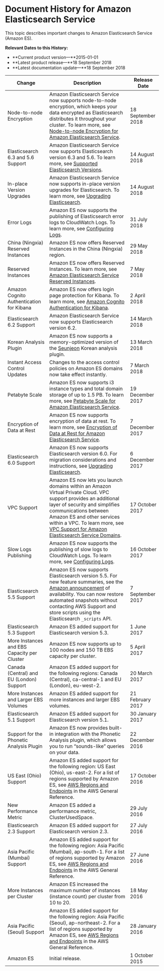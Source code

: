 # Document History for Amazon Elasticsearch Service<a name="release-notes"></a>

This topic describes important changes to Amazon Elasticsearch Service \(Amazon ES\)\.

**Relevant Dates to this History:**
+ **Current product version—**2015\-01\-01
+ **Latest product release—**18 September 2018
+ **Latest documentation update—**18 September 2018


| Change | Description | Release Date | 
| --- | --- | --- | 
| Node\-to\-node Encryption | Amazon Elasticsearch Service now supports node\-to\-node encryption, which keeps your data encrypted as Elasticsearch distributes it throughout your cluster\. To learn more, see [Node\-to\-node Encryption for Amazon Elasticsearch Service](ntn.md)\. |  18 September 2018 | 
| Elasticsearch 6\.3 and 5\.6 Support | Amazon Elasticsearch Service now supports Elasticsearch version 6\.3 and 5\.6\. To learn more, see [Supported Elasticsearch Versions](what-is-amazon-elasticsearch-service.md#aes-choosing-version)\. |  14 August 2018 | 
| In\-place Version Upgrades | Amazon Elasticsearch Service now supports in\-place version upgrades for Elasticsearch\. To learn more, see [Upgrading Elasticsearch](es-version-migration.md)\. | 14 August 2018 | 
| Error Logs |  Amazon ES now supports the publishing of Elasticsearch error logs to CloudWatch Logs\. To learn more, see [Configuring Logs](es-createupdatedomains.md#es-createdomain-configure-slow-logs)\.  | 31 July 2018 | 
| China \(Ningxia\) Reserved Instances | Amazon ES now offers Reserved Instances in the China \(Ningxia\) region\. | 29 May 2018 | 
| Reserved Instances | Amazon ES now offers Reserved Instances\. To learn more, see [Amazon Elasticsearch Service Reserved Instances](aes-ri.md)\. | 7 May 2018 | 
| Amazon Cognito Authentication for Kibana | Amazon ES now offers login page protection for Kibana\. To learn more, see [Amazon Cognito Authentication for Kibana](es-cognito-auth.md)\. | 2 April 2018 | 
| Elasticsearch 6\.2 Support |  Amazon Elasticsearch Service now supports Elasticsearch version 6\.2\.  | 14 March 2018 | 
| Korean Analysis Plugin | Amazon ES now supports a memory\-optimized version of the [Seunjeon](https://bitbucket.org/eunjeon/seunjeon/raw/master/elasticsearch/) Korean analysis plugin\. | 13 March 2018 | 
| Instant Access Control Updates | Changes to the access control policies on Amazon ES domains now take effect instantly\. | 7 March 2018 | 
| Petabyte Scale | Amazon ES now supports i3 instance types and total domain storage of up to 1\.5 PB\. To learn more, see [Petabyte Scale for Amazon Elasticsearch Service](petabyte-scale.md)\. | 19 December 2017 | 
| Encryption of Data at Rest | Amazon ES now supports encryption of data at rest\. To learn more, see [Encryption of Data at Rest for Amazon Elasticsearch Service](encryption-at-rest.md)\. | 7 December 2017 | 
| Elasticsearch 6\.0 Support | Amazon ES now supports Elasticsearch version 6\.0\. For migration considerations and instructions, see [Upgrading Elasticsearch](es-version-migration.md)\. | 6 December 2017 | 
| VPC Support | Amazon ES now lets you launch domains within an Amazon Virtual Private Cloud\. VPC support provides an additional layer of security and simplifies communications between Amazon ES and other services within a VPC\. To learn more, see [VPC Support for Amazon Elasticsearch Service Domains](es-vpc.md)\. | 17 October 2017 | 
| Slow Logs Publishing | Amazon ES now supports the publishing of slow logs to CloudWatch Logs\. To learn more, see [Configuring Logs](es-createupdatedomains.md#es-createdomain-configure-slow-logs)\. | 16 October 2017 | 
| Elasticsearch 5\.5 Support | Amazon ES now supports Elasticsearch version 5\.5\. For new feature summaries, see the [Amazon announcement](https://aws.amazon.com/about-aws/whats-new/2017/09/elasticsearch-5_5-now-available-on-amazon-elasticsearch-service/) of availability\. You can now restore automated snapshots without contacting AWS Support and store scripts using the Elasticsearch `_scripts` API\. | 7 September 2017 | 
| Elasticsearch 5\.3 Support | Amazon ES added support for Elasticsearch version 5\.3\. | 1 June 2017 | 
| More Instances and EBS Capacity per Cluster | Amazon ES now supports up to 100 nodes and 150 TB EBS capacity per cluster\. | 5 April 2017 | 
| Canada \(Central\) and EU \(London\) Support | Amazon ES added support for the following regions: Canada \(Central\), ca\-central\-1 and EU \(London\), eu\-west\-2\. | 20 March 2017 | 
| More Instances and Larger EBS Volumes | Amazon ES added support for more instances and larger EBS volumes\. | 21 February 2017 | 
| Elasticsearch 5\.1 Support | Amazon ES added support for Elasticsearch version 5\.1\. | 30 January 2017 | 
| Support for the Phonetic Analysis Plugin | Amazon ES now provides built\-in integration with the Phonetic Analysis plugin, which allows you to run “sounds\-like” queries on your data\.  | 22 December 2016 | 
| US East \(Ohio\) Support | Amazon ES added support for the following region: US East \(Ohio\), us\-east\-2\. For a list of regions supported by Amazon ES, see [AWS Regions and Endpoints](https://docs.aws.amazon.com/general/latest/gr/rande.html#elasticsearch-service-regions) in the AWS General Reference\. | 17 October 2016 | 
| New Performance Metric | Amazon ES added a performance metric, ClusterUsedSpace\. | 29 July 2016 | 
| Elasticsearch 2\.3 Support | Amazon ES added support for Elasticsearch version 2\.3\. | 27 July 2016 | 
| Asia Pacific \(Mumbai\) Support | Amazon ES added support for the following region: Asia Pacific \(Mumbai\), ap\-south\-1\. For a list of regions supported by Amazon ES, see [AWS Regions and Endpoints](https://docs.aws.amazon.com/general/latest/gr/rande.html#elasticsearch-service-regions) in the AWS General Reference\. | 27 June 2016 | 
| More Instances per Cluster | Amazon ES increased the maximum number of instances \(instance count\) per cluster from 10 to 20\.  | 18 May 2016 | 
| Asia Pacific \(Seoul\) Support | Amazon ES added support for the following region: Asia Pacific \(Seoul\), ap\-northeast\-2\. For a list of regions supported by Amazon ES, see [AWS Regions and Endpoints](https://docs.aws.amazon.com/general/latest/gr/rande.html#elasticsearch-service-regions) in the AWS General Reference\. | 28 January 2016 | 
| Amazon ES | Initial release\. | 1 October 2015 | 